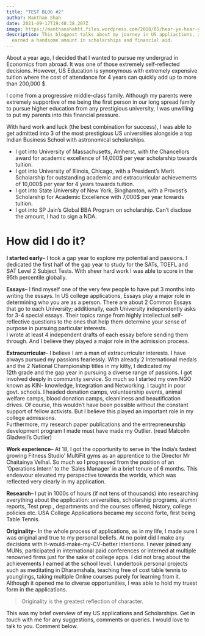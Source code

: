 ```yaml
---
title: "TEST BLOG #2"
author: Manthan Shah
date: 2021-09-17T19:48:38.207Z
image: https://manthanshahtt.files.wordpress.com/2018/05/hear-ye-hear-ye-e1525980577517.png
description: This blogpost talks about my journey in US appliactions, and how I
  earned a handsome amount in scholarships and financial aid.
---
```

About a year ago, I decided that I wanted to pursue my undergrad in Economics from abroad. It was one of those extremely self-reflected decisions. However, US Education is synonymous with extremely expensive tuition where the cost of attendance for 4 years can quickly add up to more than 200,000 $.

I come from a progressive middle-class family. Although my parents were extremely supportive of me being the first person in our long spread family to pursue higher education from any prestigious university, I was unwilling to put my parents into this financial pressure.

With hard work and luck (the best combination for success), I was able to get admitted into 3 of the most prestigious US universities alongside a top Indian Business School with astronomical scholarships.

* I got into University of Massachusetts, Amherst, with the Chancellors award for academic excellence of 14,000$ per year scholarship towards tuition.
* I got into University of Illinois, Chicago, with a President’s Merit Scholarship for outstanding academic and extracurricular achievements of 10,000$ per year for 4 years towards tuition.
* I got into State University of New York, Binghamton, with a Provost’s Scholarship for Academic Excellence with 7,000$ per year towards tuition.
* I got into SP Jain’s Global BBA Program on scholarship. Can’t disclose the amount, I had to sign a NDA.

# How did I do it?

**I started early**– I took a gap year to explore my potential and passions. I dedicated the first half of the gap year to study for the SATs, TOEFL and SAT Level 2 Subject Tests. With sheer hard work I was able to score in the 95th percentile globally.

**Essays**– I find myself one of the very few people to have put 3 months into writing the essays. In US college applications, Essays play a major role in determining who you are as a person. There are about 2 Common Essays that go to each University; additionally, each University independently asks for 3-4 special essays. Their topics range from highly intellectual self-reflective questions to the ones that help them determine your sense of purpose in pursuing particular interests.\
I wrote at least 4 independent drafts of each essay before sending them through. And I believe they played a major role in the admission process.

**Extracurricular**– I believe I am a man of extracurricular interests. I have always pursued my passions fearlessly. With already 2 International medals and the 2 National Championship titles in my kitty, I dedicated my 12th grade and the gap year in pursuing a diverse range of passions. I got involved deeply in community service. So much so I started my own NGO known as KIN- knowledge, Integration and Networking. I taught in poor govt. schools. I headed donation camps, volunteership events, animal welfare camps, blood donation camps, cleanliness and beautification drives. Of course, this wouldn’t have been possible without the constant support of fellow activists. But I believe this played an important role in my college admissions.\
Furthermore, my research paper publications and the entrepreneurship development program I made must have made my Outlier. (read Malcolm Gladwell’s Outlier)

**Work experience**– At 18, I got the opportunity to serve in ‘the India’s fastest growing Fitness Studio’ MultiFit gyms as an apprentice to the Director Mr Chaitainya Velhal. So much so I progressed from the position of an ‘Operations Intern’ to the ‘Sales Manager’ in a brief tenure of 6 months. This endeavour elevated my perspective towards the worlds, which was reflected very clearly in my application.

**Research**– I put in 1000s of hours (if not tens of thousands) into researching everything about the application: universities, scholarship programs, alumni reports, Test prep., departments and the courses offered, history, college policies etc. USA College Applications became my second forte, first being Table Tennis.

**Originality**– In the whole process of applications, as in my life, I made sure I was original and true to my personal beliefs. At no point did I make any decisions with it-would-make-my-CV-better intentions. I never joined any MUNs, participated in international paid conferences or interned at multiple renowned firms just for the sake of college apps. I did not brag about the achievements I earned at the school level. I undertook personal projects such as meditating in Dharamshala, teaching free of cost table tennis to younglings, taking multiple Online courses purely for learning from it. Although it opened me to diverse opportunities, I was able to hold my truest form in the applications.

> Originality is the greatest reflection of character.

This was my brief overview of my US applications and Scholarships. Get in touch with me for any suggestions, comments or queries. I would love to talk to you. Comment below.